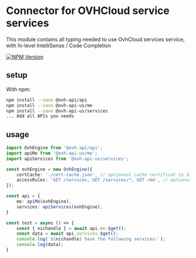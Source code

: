 # Connector for OVHCloud service services

This module contains all typing needed to use OvhCloud services service, with hi-level IntelliSense / Code Completion

[![NPM Version](https://img.shields.io/npm/v/@ovh-api-us/services.svg?style=flat)](https://www.npmjs.org/package/@ovh-api-us/services)

## setup

With npm:
````bash
npm install --save @ovh-api/api
npm install --save @ovh-api-us/me
npm install --save @ovh-api-us/services
... Add all APIs you needs
````

## usage

````typescript
import OvhEngine from '@ovh-api/api';
import apiMe from '@ovh-api-us/me';
import apiServices from '@ovh-api-us/services';

const ovhEngine = new OvhEngine({ 
    certCache: './cert-cache.json', // optionnal cache certificat to disk
    accessRules: 'GET /services, GET /services/*, GET /me', // optionnal limit the requested privileges.
});

const api = {
    me: apiMe(ovhEngine),
    services: apiServices(ovhEngine),
}

const test = async () => {
    const { nichandle } = await api.me.$get();
    const data = await api.services.$get();
    console.log(`${nichandle} have the following services:`);
    console.log(data);
}

````